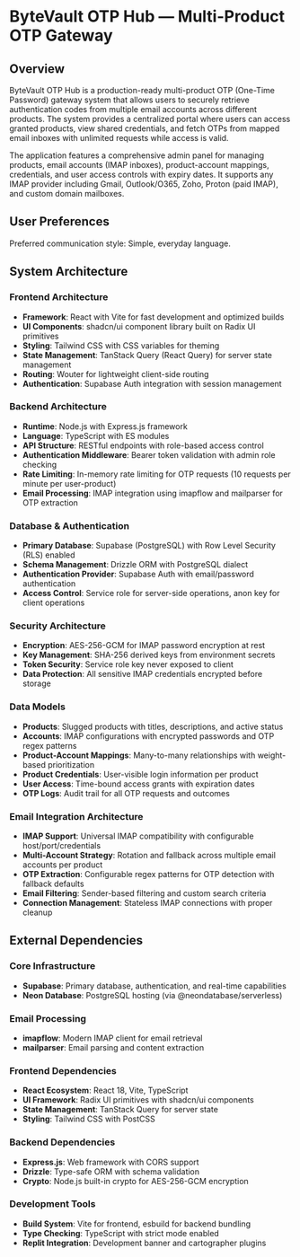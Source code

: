 # ByteVault OTP Hub — Multi-Product OTP Gateway

## Overview

ByteVault OTP Hub is a production-ready multi-product OTP (One-Time Password) gateway system that allows users to securely retrieve authentication codes from multiple email accounts across different products. The system provides a centralized portal where users can access granted products, view shared credentials, and fetch OTPs from mapped email inboxes with unlimited requests while access is valid.

The application features a comprehensive admin panel for managing products, email accounts (IMAP inboxes), product-account mappings, credentials, and user access controls with expiry dates. It supports any IMAP provider including Gmail, Outlook/O365, Zoho, Proton (paid IMAP), and custom domain mailboxes.

## User Preferences

Preferred communication style: Simple, everyday language.

## System Architecture

### Frontend Architecture
- **Framework**: React with Vite for fast development and optimized builds
- **UI Components**: shadcn/ui component library built on Radix UI primitives
- **Styling**: Tailwind CSS with CSS variables for theming
- **State Management**: TanStack Query (React Query) for server state management
- **Routing**: Wouter for lightweight client-side routing
- **Authentication**: Supabase Auth integration with session management

### Backend Architecture
- **Runtime**: Node.js with Express.js framework
- **Language**: TypeScript with ES modules
- **API Structure**: RESTful endpoints with role-based access control
- **Authentication Middleware**: Bearer token validation with admin role checking
- **Rate Limiting**: In-memory rate limiting for OTP requests (10 requests per minute per user-product)
- **Email Processing**: IMAP integration using imapflow and mailparser for OTP extraction

### Database & Authentication
- **Primary Database**: Supabase (PostgreSQL) with Row Level Security (RLS) enabled
- **Schema Management**: Drizzle ORM with PostgreSQL dialect
- **Authentication Provider**: Supabase Auth with email/password authentication
- **Access Control**: Service role for server-side operations, anon key for client operations

### Security Architecture
- **Encryption**: AES-256-GCM for IMAP password encryption at rest
- **Key Management**: SHA-256 derived keys from environment secrets
- **Token Security**: Service role key never exposed to client
- **Data Protection**: All sensitive IMAP credentials encrypted before storage

### Data Models
- **Products**: Slugged products with titles, descriptions, and active status
- **Accounts**: IMAP configurations with encrypted passwords and OTP regex patterns
- **Product-Account Mappings**: Many-to-many relationships with weight-based prioritization
- **Product Credentials**: User-visible login information per product
- **User Access**: Time-bound access grants with expiration dates
- **OTP Logs**: Audit trail for all OTP requests and outcomes

### Email Integration Architecture
- **IMAP Support**: Universal IMAP compatibility with configurable host/port/credentials
- **Multi-Account Strategy**: Rotation and fallback across multiple email accounts per product
- **OTP Extraction**: Configurable regex patterns for OTP detection with fallback defaults
- **Email Filtering**: Sender-based filtering and custom search criteria
- **Connection Management**: Stateless IMAP connections with proper cleanup

## External Dependencies

### Core Infrastructure
- **Supabase**: Primary database, authentication, and real-time capabilities
- **Neon Database**: PostgreSQL hosting (via @neondatabase/serverless)

### Email Processing
- **imapflow**: Modern IMAP client for email retrieval
- **mailparser**: Email parsing and content extraction

### Frontend Dependencies
- **React Ecosystem**: React 18, Vite, TypeScript
- **UI Framework**: Radix UI primitives with shadcn/ui components
- **State Management**: TanStack Query for server state
- **Styling**: Tailwind CSS with PostCSS

### Backend Dependencies
- **Express.js**: Web framework with CORS support
- **Drizzle**: Type-safe ORM with schema validation
- **Crypto**: Node.js built-in crypto for AES-256-GCM encryption

### Development Tools
- **Build System**: Vite for frontend, esbuild for backend bundling
- **Type Checking**: TypeScript with strict mode enabled
- **Replit Integration**: Development banner and cartographer plugins